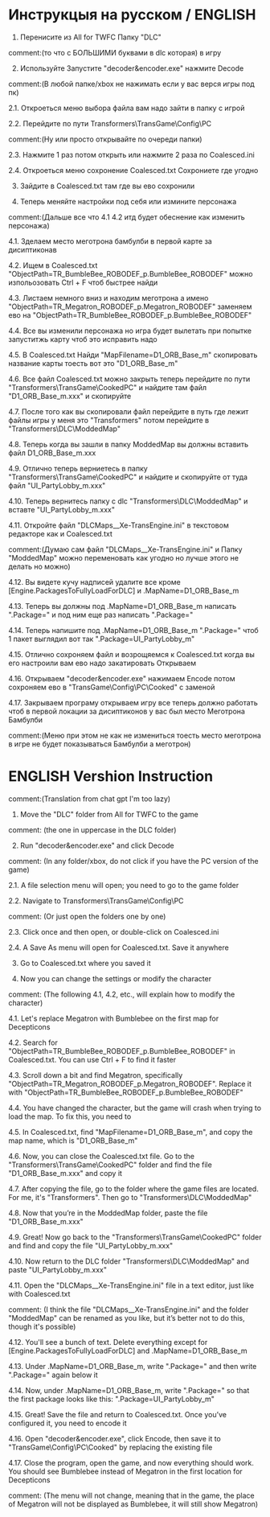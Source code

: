 # Инструкцыя на русском / ENGLISH 

1. Перенисите из All for TWFC Папку "DLC" 

comment:(то что с БОЛЬШИМИ буквами в dlc которая) в игру

2. Используйте Запустите "decoder&encoder.exe" нажмите Decode

comment:(В любой папке/xbox не нажимать если у вас верся игры под пк)

2.1. Откроеться меню выбора файла вам надо зайти в папку с игрой 

2.2. Перейдите по пути Transformers\TransGame\Config\PC

comment:(Ну или просто открывайте по очереди папки)

2.3. Нажмите 1 раз потом открыть или нажмите 2 раза по Coalesced.ini

2.4. Откроеться меню сохронение Coalesced.txt Сохрониете где угодно

3. Зайдите в Coalesced.txt там где вы ево сохронили

4. Теперь меняйте настройки под себя или измините персонажа 

comment:(Дальше все что 4.1 4.2 итд будет обеснение как изменить персонажа)

4.1. Зделаем место меготрона бамбулби в первой карте за дисиптиконав

4.2. Ищем в Coalesced.txt "ObjectPath=TR_BumbleBee_ROBODEF_p.BumbleBee_ROBODEF" можно изпольозовать Ctrl + F чтоб быстрее найди

4.3. Листаем немного вниз и находим меготрона а имено "ObjectPath=TR_Megatron_ROBODEF_p.Megatron_ROBODEF" заменяем ево на 
"ObjectPath=TR_BumbleBee_ROBODEF_p.BumbleBee_ROBODEF"

4.4. Все вы изменили персонажа но игра будет вылетать при попытке запуститжь карту чтоб это исправить надо

4.5. В Coalesced.txt Найди "MapFilename=D1_ORB_Base_m" скопировать название карты тоесть вот это "D1_ORB_Base_m"

4.6. Все файл Coalesced.txt можно закрыть теперь перейдите по пути "Transformers\TransGame\CookedPC" и найдите там файл "D1_ORB_Base_m.xxx" и скопируйте

4.7. После того как вы скопировали файл перейдите в путь где лежит файлы игры у меня это "Transformers" потом перейдите в "Transformers\DLC\ModdedMap"

4.8. Теперь когда вы зашли в папку ModdedMap вы должны вставить файл D1_ORB_Base_m.xxx

4.9. Отлично теперь верниетесь в папку "Transformers\TransGame\CookedPC" и найдите и скопируйте от туда файл "UI_PartyLobby_m.xxx"

4.10. Теперь вернитесь папку с dlc "Transformers\DLC\ModdedMap" и вставте "UI_PartyLobby_m.xxx" 

4.11. Откройте файл "DLCMaps__Xe-TransEngine.ini" в текстовом редакторе как и Coalesced.txt

comment:(Думаю сам файл "DLCMaps__Xe-TransEngine.ini" и Папку "ModdedMap" можно переменовать как угодно но лучше этого не делать но можно)

4.12. Вы видете кучу надписей удалите все кроме [Engine.PackagesToFullyLoadForDLC] и .MapName=D1_ORB_Base_m

4.13. Теперь вы должны под .MapName=D1_ORB_Base_m написать ".Package=" и под ним еще раз написать ".Package="

4.14. Теперь напишите под .MapName=D1_ORB_Base_m ".Package=" чтоб 1 пакет выглядил вот так ".Package=UI_PartyLobby_m"

4.15. Отлично сохроняем файл и возрощяемся к Coalesced.txt когда вы его настроили вам ево надо закатировать Открываем

4.16. Открываем "decoder&encoder.exe" нажимаем Encode потом сохроняем ево в "TransGame\Config\PC\Cooked" с заменой

4.17. Закрываем програму открываем игру все теперь должно работать чтоб в первой локации за дисиптиконов у вас был место Меготрона Бамбулби

comment:(Меню при этом не как не измениться тоесть место меготрона в игре не будет показываться Бамбулби а меготрон)

# ENGLISH Vershion Instruction 

comment:(Translation from chat gpt I'm too lazy)

1. Move the "DLC" folder from All for TWFC to the game

comment: (the one in uppercase in the DLC folder)

2. Run "decoder&encoder.exe" and click Decode

comment: (In any folder/xbox, do not click if you have the PC version of the game)

2.1. A file selection menu will open; you need to go to the game folder

2.2. Navigate to Transformers\TransGame\Config\PC

comment: (Or just open the folders one by one)

2.3. Click once and then open, or double-click on Coalesced.ini

2.4. A Save As menu will open for Coalesced.txt. Save it anywhere

3. Go to Coalesced.txt where you saved it

4. Now you can change the settings or modify the character

comment: (The following 4.1, 4.2, etc., will explain how to modify the character)

4.1. Let's replace Megatron with Bumblebee on the first map for Decepticons

4.2. Search for "ObjectPath=TR_BumbleBee_ROBODEF_p.BumbleBee_ROBODEF" in Coalesced.txt. You can use Ctrl + F to find it faster

4.3. Scroll down a bit and find Megatron, specifically "ObjectPath=TR_Megatron_ROBODEF_p.Megatron_ROBODEF". Replace it with 
"ObjectPath=TR_BumbleBee_ROBODEF_p.BumbleBee_ROBODEF"

4.4. You have changed the character, but the game will crash when trying to load the map. To fix this, you need to

4.5. In Coalesced.txt, find "MapFilename=D1_ORB_Base_m", and copy the map name, which is "D1_ORB_Base_m"

4.6. Now, you can close the Coalesced.txt file. Go to the "Transformers\TransGame\CookedPC" folder and find the file "D1_ORB_Base_m.xxx" and copy it

4.7. After copying the file, go to the folder where the game files are located. For me, it's "Transformers". Then go to "Transformers\DLC\ModdedMap"

4.8. Now that you’re in the ModdedMap folder, paste the file "D1_ORB_Base_m.xxx"

4.9. Great! Now go back to the "Transformers\TransGame\CookedPC" folder and find and copy the file "UI_PartyLobby_m.xxx"

4.10. Now return to the DLC folder "Transformers\DLC\ModdedMap" and paste "UI_PartyLobby_m.xxx"

4.11. Open the "DLCMaps__Xe-TransEngine.ini" file in a text editor, just like with Coalesced.txt

comment: (I think the file "DLCMaps__Xe-TransEngine.ini" and the folder "ModdedMap" can be renamed as you like, but it’s better not to do this, though it's 
possible)

4.12. You'll see a bunch of text. Delete everything except for [Engine.PackagesToFullyLoadForDLC] and .MapName=D1_ORB_Base_m

4.13. Under .MapName=D1_ORB_Base_m, write ".Package=" and then write ".Package=" again below it

4.14. Now, under .MapName=D1_ORB_Base_m, write ".Package=" so that the first package looks like this: ".Package=UI_PartyLobby_m"

4.15. Great! Save the file and return to Coalesced.txt. Once you’ve configured it, you need to encode it

4.16. Open "decoder&encoder.exe", click Encode, then save it to "TransGame\Config\PC\Cooked" by replacing the existing file

4.17. Close the program, open the game, and now everything should work. You should see Bumblebee instead of Megatron in the first location for Decepticons

comment: (The menu will not change, meaning that in the game, the place of Megatron will not be displayed as Bumblebee, it will still show Megatron)
